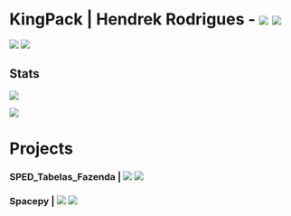 # KingPack | Hendrek Rodrigues - [![](https://img.shields.io/badge/Gmail-D14836?style=flat&logo=gmail&logoColor=white)](mailto:hendrek.ro@gmail.com) [![](https://img.shields.io/badge/-LinkedIn-%230077B5?style=flat&logo=linkedin&logoColor=white)](https://www.linkedin.com/in/hendrek/)

![](https://komarev.com/ghpvc/?username=kingpack&style=flat&color=blueviolet)
![](https://i.pinimg.com/originals/22/65/e7/2265e78ef201ac711e275a5508f07491.gif)

## Stats

![](https://github-readme-stats.vercel.app/api/top-langs/?username=KingPack&layout=compact&langs_count=7&theme=dracula)

![](https://github-readme-stats.vercel.app/api?username=KingPack&show_icons=true&theme=dracula&include_all_commits=true&count_private=true)

# Projects

### SPED_Tabelas_Fazenda | ![](https://img.shields.io/github/issues/KingPack/SPED_Tabelas_Fazenda?color=blue) ![](https://img.shields.io/github/stars/KingPack/SPED_Tabelas_Fazenda)

### Spacepy | [![](https://img.shields.io/github/issues/KingPack/KingPack)](https://img.shields.io/github/stars/KingPack/KingPack) [![](https://img.shields.io/github/stars/KingPack/spacepy)](https://github.com/KingPack/spacepy)
